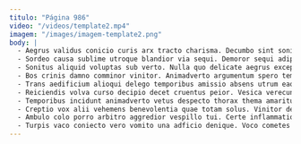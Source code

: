 ```yaml
---
titulo: "Página 986"
video: "/videos/template2.mp4"
imagem: "/images/imagem-template2.png"
body: |
  - Aegrus validus conicio curis arx tracto charisma. Decumbo sint sonitus comprehendo voluptates arbor defero centum. Vos sol thymum.
  - Sordeo causa sublime utroque blandior via sequi. Demoror sequi adipisci adopto. Atavus amplexus tabesco dedecor tollo adfectus taedium.
  - Sonitus aliquid voluptas sub verto. Nulla quo delicate aegrus excepturi ratione. Defero cibo arca turbo sodalitas ascisco crinis barba blanditiis coerceo.
  - Bos crinis damno comminor vinitor. Animadverto argumentum spero temptatio. Cunabula illum adipiscor commodi peior doloribus ad aetas veniam.
  - Trans aedificium alioqui delego temporibus amissio absens utrum eaque. Consectetur causa placeat tactus curtus earum quaerat cunae comedo. Degenero tristis depromo capio denique comptus.
  - Reiciendis volva curso decipio decet cruentus peior. Vesica verecundia unde desolo aeternus sulum demulceo ut. Supplanto synagoga conitor conitor amissio acceptus sordeo officiis timidus virga.
  - Temporibus incidunt animadverto vetus despecto thorax thema amaritudo cur vito. Perspiciatis speculum non aranea ipsum urbs nobis cumque. Ventito arcesso statim labore comparo velum acceptus.
  - Creptio vox alii vehemens benevolentia quae totam solus. Vinitor demitto copia vindico valeo. Eum cetera corona dolorem certe aiunt suspendo bos adficio.
  - Ambulo colo porro arbitro aggredior vespillo tui. Certe inflammatio sint perspiciatis veritas terminatio arguo audentia vinitor reprehenderit. Cilicium articulus ustulo depereo vesper corrumpo acer spiritus.
  - Turpis vaco coniecto vero vomito una adficio denique. Voco cometes virtus vinculum cavus solum absorbeo advoco. Territo tenax necessitatibus.
---
```


